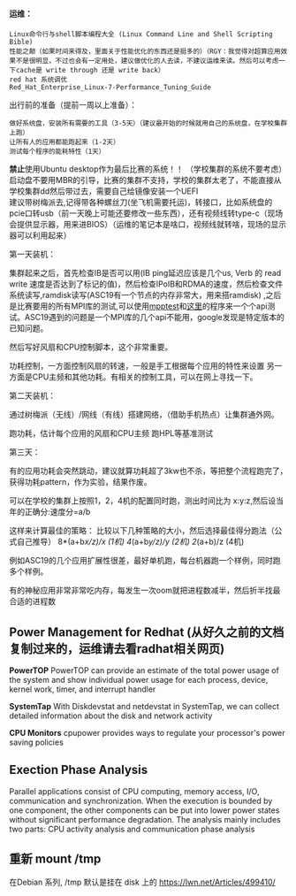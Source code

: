 #### 运维：
    Linux命令行与shell脚本编程大全 (Linux Command Line and Shell Scripting Bible)
    性能之颠（如果时间来得及，里面关于性能优化的东西还是挺多的）（RGY：我觉得对超算应用效果不是很明显，不过也会有一定用处，建议做优化的人去读，不建议运维来读。然后可以考虑一下cache是 write through 还是 write back）
    red hat 系统调优
    Red_Hat_Enterprise_Linux-7-Performance_Tuning_Guide
出行前的准备（提前一周以上准备）：
    
    做好系统盘，安装所有需要的工具（3-5天）（建议最开始的时候就用自己的系统盘，在学校集群上跑）
    让所有人的应用都能跑起来（1-2天）
    测试每个程序的能耗特性（1天）

**禁止**使用Ubuntu desktop作为最后比赛的系统！！ （学校集群的系统不要考虑）</br>
启动盘不要用MBR的引导，比赛的集群不支持，学校的集群太老了，不能直接从学校集群dd然后带过去，需要自己给镜像安装一个UEFI</br>
建议带树梅派去,记得带各种螺丝刀(坐飞机需要托运)，转接口，比如系统盘的pcie口转usb（前一天晚上可能还要修改一些东西），还有视频线转type-c（现场会提供显示器，用来进BIOS）（运维的笔记本是啥口，视频线就转啥，现场的显示器可以利用起来）</br>

第一天装机：

集群起来之后，首先检查IB是否可以用(IB ping延迟应该是几个us, Verb 的 read write 速度是否达到了标记的值)，然后检查IPoIB和RDMA的速度，然后检查文件系统读写,ramdisk读写(ASC19有一个节点的内存非常大，用来搭ramdisk) ,之后是比赛要用的所有MPI库的测试,可以使用[mpptest](https://www.mcs.anl.gov/research/projects/mpi/mpptest/)和[这里](https://github.com/wesleykendall/mpitutorial/tree/gh-pages/tutorials)的程序来一个个api测试。ASC19遇到的问题是一个MPI库的几个api不能用，google发现是特定版本的已知问题。

然后写好风扇和CPU控制脚本，这个非常重要。

功耗控制，一方面控制风扇的转速，一般是手工根据每个应用的特性来设置
另一方面是CPU主频和其他功耗。有相关的控制工具，可以在网上寻找一下。

第二天装机：

通过树梅派（无线）/网线（有线）搭建网络，（借助手机热点）让集群通外网。

跑功耗，估计每个应用的风扇和CPU主频
跑HPL等基准测试


第三天：

有的应用功耗会突然跳动，建议就算功耗超了3kw也不杀，等把整个流程跑完了，获得功耗pattern，作为实验，结果作废。

可以在学校的集群上按照1，2，4机的配置同时跑，测出时间比为 x:y:z,然后设当年的正确分:速度分=a/b

这样来计算最佳的策略： 比较以下几种策略的大小，然后选择最佳得分跑法（公式自己推导） 8*(a+b*x/z)/x (1机) 4*(a+b*y/z)/y (2机) 2*(a+b)/z (4机)
   
例如ASC19的几个应用扩展性很差，最好单机跑，每台机器跑一个样例，同时跑多个样例。

有的神秘应用非常非常吃内存，每发生一次oom就把进程数减半，然后折半找最合适的进程数


## Power Management for Redhat (从好久之前的文档复制过来的，运维请去看radhat相关网页)
**PowerTOP**
PowerTOP can provide an estimate of the total power usage of the system and show individual power usage for each process, device, kernel work, timer, and interrupt handler

**SystemTap**
With Diskdevstat and netdevstat in SystemTap, we can collect detailed information about the disk and network activity

**CPU Monitors**
cpupower provides ways to regulate your processor's power saving policies

## Exection Phase Analysis
Parallel applications consist of CPU computing, memory access, I/O, communication and synchronization. When
the execution is bounded by one component, the other components can be put into lower power states without significant performance degradation. The analysis mainly includes two parts: CPU activity analysis and communication phase analysis

## 重新 mount /tmp
在Debian 系列, /tmp 默认是挂在 disk 上的
https://lwn.net/Articles/499410/
